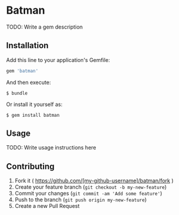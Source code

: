 # Batman

TODO: Write a gem description

## Installation

Add this line to your application's Gemfile:

```ruby
gem 'batman'
```

And then execute:

    $ bundle

Or install it yourself as:

    $ gem install batman

## Usage

TODO: Write usage instructions here

## Contributing

1. Fork it ( https://github.com/[my-github-username]/batman/fork )
2. Create your feature branch (`git checkout -b my-new-feature`)
3. Commit your changes (`git commit -am 'Add some feature'`)
4. Push to the branch (`git push origin my-new-feature`)
5. Create a new Pull Request

